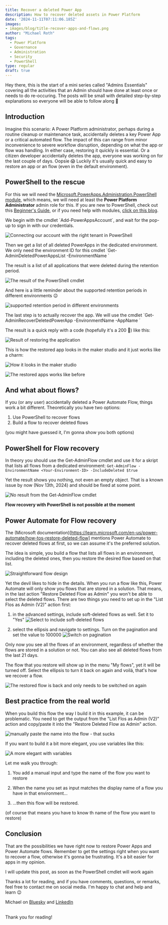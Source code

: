 ```yaml
---
title: Recover a deleted Power App
description: How to recover deleted assets in Power Platform
date: '2024-11-11T07:11:06.185Z'
images: 
- images/blog/title-recover-apps-and-flows.png
author: "Michael Roth"
tags:
  - Power Platform
  - Governance
  - Administration
  - Security
  - PowerShell
type: regular
draft: true
---
```


Hey there, this is the start of a mini series called "Admins Essentials" covering all the activities that an Admin should have done at least once or needs to do re-occuring. The posts will be small with detailed step-by-step explanations so everyone will be able to follow along 🙂

## Introduction

Imagine this scenario: A Power Platform administrator, perhaps during a routine cleanup or maintenance task, accidentally deletes a key Power App or a critical automated flow. The impact of this can range from minor inconvenience to severe workflow disruption, depending on what the app or flow was handling. In either case, restoring it quickly is essential. Or a citizen developer accidentally deletes the app, everyone was working on for the last couple of days. Oopsie 😱
Luckily it's usually quick and easy to restore an app or an flow (even in the default environment).

## PowerShell to the rescue

For this we will need the [Microsoft.PowerApps.Administration.PowerShell module](https://www.powershellgallery.com/packages/Microsoft.PowerApps.Administration.PowerShell/2.0.112), which means, we will need at least the **Power Platform Administrator** admin role for this.
If you are new to PowerShell, check out this [Beginner's Guide](https://www.michaelroth42.com/post/2024-04-10-getting-started-with-powershell/), or if you need help with modules, [click on this blog](https://www.michaelroth42.com/post/2024-04-16-ise-modules-and-roles-copy/).

We begin with the cmdlet `Add-PowerAppsAccount´, and wait for the pop-up to sign in with our credentials.

![Connecting our account with the right tenant in PowerShell](/images/Restore_Apps_1.png)

Then we get a list of all deleted PowerApps in the dedicated environment. We only need the environment ID for this cmdlet `Get-AdminDeletedPowerAppsList -EnvironmentName <Environment ID>´

The result is a list of all applications that were deleted during the retention period. 

![The result of the PowerShell cmdlet](/images/Restore_Apps_2.png)

And here is a little reminder about the supported retention periods in different environments 😉

![supported retention period in different environments](/images/Restore_Apps_3.png)

The last step is to actually recover the app. We will use the cmdlet `Get-AdminRecoverDeletedPowerApp -EnvironmentName <Environment ID> -AppName <AppName>´

The result is a quick reply with a code (hopefully it's a 200 🤞) like this:

![Result of restoring the application](/images/Restore_Apps_4.png)

This is how the restored app looks in the maker studio and it just works like a charm:

![How it looks in the maker studio](/images/Restore_Apps_5.png)

![The restored apps works like before](/images/Restore_Apps_6.png)

## And what about flows?

If you (or any user) accidentally deleted a Power Automate Flow, things work a bit different. Theoretically you have two options:

1. Use PowerShell to recover flows 
2. Build a flow to recover deleted flows

(you might have guessed it, I'm gonna show you both options)

## PowerShell for Flow recovery

In theory you should use the Get-AdminFlow cmdlet and use it for a skript that lists all flows from a dedicated environment:
`Get-AdminFlow -EnvironmentName <Your-Environment-ID> -IncludeDeleted $true`

Yet the result shows you nothing, not even an empty object. That is a known issue by now (Nov 13th, 2024) and should be fixed at some point.

![No result from the Get-AdminFlow cmdlet](/images/Restore_Apps_7.png)

**Flow recovery with PowerShell is not possible at the moment**

## Power Automate for Flow recovery

The (Microsoft documentation)[https://learn.microsoft.com/en-us/power-automate/how-tos-restore-deleted-flow] mentions Power Automate to recover deleted flows at first, so we can assume it's the preferred solution.

The idea is simple, you build a flow that lists all flows in an environment, including the deleted ones, then you restore the desired flow based on that list. 

![Straightforward flow design](/images/Restore_Apps_8.png)

Yet the devil likes to hide in the details. When you run a flow like this, Power Automate will only show you flows that are stored in a solution. That means, in the last action "Restore Deleted Flow as Admin" you won't be able to select the deleted flows.
There are two things you need to set up in the "List Flos as Admin (V2)" action first:

1. in the advanced settings, include soft-deleted flows as well. Set it to "Yes"
![Select to include soft-deleted flows](/images/Restore_Apps_9.png)

2. select the ellipsis and navigate to settings. Turn on the pagination and set the value to 100000
![Switch on pagination](/images/Restore_Apps_10.png)

Only now you see all the flows of an environment, regardless of whether the flows are stored in a solution or not. You can also see all deleted flows from the last 21 days.

The flow that you restore will show up in the menu "My flows", yet it will be turned off. Select the ellipsis to turn it back on again and voilá, that's how we recover a flow.

![The restored flow is back and only needs to be switched on again](/images/Restore_Apps_11.png)

## Best practice from the real world

When you build this flow the way I build it in this example, it can be problematic. You need to get the output from the "List Flos as Admin (V2)" action and copy/paste it into the "Restore Deleted Flow as Admin" action. 

![manually paste the name into the flow - that sucks](/images/Restore_Apps_12.png)

If you want to build it a bit more elegant, you use variables like this:

![A more elegant with variables](/images/Restore_Apps_13.png)

Let me walk you through:

1. You add a manual input and type the name of the flow you want to restore 

2. When the name you set as input matches the display name of a flow you have in that environment...

3. ...then this flow will be restored. 

(of course that means you have to know th name of the flow you want to restore)

## Conclusion

That are the possibilities we have right now to restore Power Apps and Power Automate flows. Remember to get the settings right when you want to recover a flow, otherwise it's gonna be frustrating. It's a bit easier for apps in my opinion.

I will update this post, as soon as the PowerShell cmdlet will work again 

Thanks a lot for reading, and if you have comments, questions, or remarks, feel free to contact me on social media. I'm happy to chat and help and learn 😉

Michael on [Bluesky](https://bsky.app/profile/michael42.bsky.social) and [LinkedIn](https://www.linkedin.com/in/michaelroth42/)

<br> Thank you for reading!




